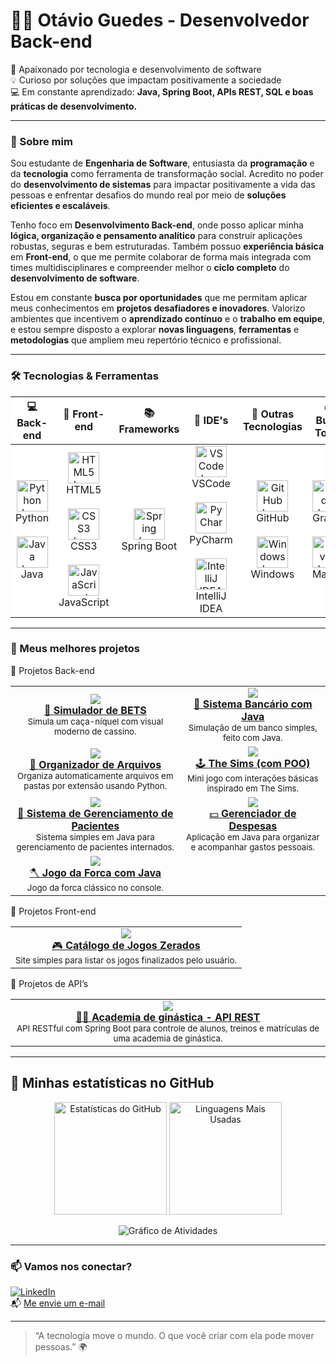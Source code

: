 # 👨‍💻 Otávio Guedes - Desenvolvedor Back-end

🚀 Apaixonado por tecnologia e desenvolvimento de software  
💡 Curioso por soluções que impactam positivamente a sociedade  
💻 Em constante aprendizado: **Java, Spring Boot, APIs REST, SQL e boas práticas de desenvolvimento.**

---

### 🧠 Sobre mim

Sou estudante de **Engenharia de Software**, entusiasta da **programação** e da **tecnologia** como ferramenta de transformação social.
Acredito no poder do **desenvolvimento de sistemas** para impactar positivamente a vida das pessoas e enfrentar desafios do mundo real por meio de **soluções eficientes e escaláveis**.

Tenho foco em **Desenvolvimento Back-end**, onde posso aplicar minha **lógica, organização e pensamento analítico** para construir aplicações robustas, seguras e bem estruturadas. Também possuo **experiência básica** em **Front-end**, o que me permite colaborar de forma mais integrada com times multidisciplinares e compreender melhor o **ciclo completo** do **desenvolvimento de software**.

Estou em constante **busca por oportunidades** que me permitam aplicar meus conhecimentos em **projetos desafiadores e inovadores**. Valorizo ambientes que incentivem o **aprendizado contínuo** e o **trabalho em equipe**, e estou sempre disposto a explorar **novas linguagens**, **ferramentas** e **metodologias** que ampliem meu repertório técnico e profissional.

---

### 🛠️ Tecnologias & Ferramentas

<div align="center">

<table style="background-color: white; border-collapse: collapse;">
  <thead>
    <tr>
      <th>💻 Back-end</th>
      <th>🎨 Front-end</th>
      <th>📚 Frameworks</th>
      <th>🧰 IDE's</th>
      <th>🧪 Outras Tecnologias</th>
      <th>⚙️ Build Tools</th>
    </tr>
  </thead>
  <tbody>
    <tr>
      <td align="center">
        <img src="https://cdn.jsdelivr.net/gh/devicons/devicon/icons/python/python-original.svg" width="50" height="50" alt="Python logo" /><br>Python
        <br><br>
        <img src="https://cdn.jsdelivr.net/gh/devicons/devicon/icons/java/java-original.svg" width="50" height="50" alt="Java logo" /><br>Java
      </td>
      <td align="center">
        <img src="https://cdn.jsdelivr.net/gh/devicons/devicon/icons/html5/html5-original.svg" width="50" height="50" alt="HTML5 logo" /><br>HTML5
        <br><br>
        <img src="https://cdn.jsdelivr.net/gh/devicons/devicon/icons/css3/css3-original.svg" width="50" height="50" alt="CSS3 logo" /><br>CSS3
        <br><br>
        <img src="https://cdn.jsdelivr.net/gh/devicons/devicon/icons/javascript/javascript-original.svg" width="50" height="50" alt="JavaScript logo" /><br>JavaScript
      </td>
      <td align="center">
        <img src="https://cdn.jsdelivr.net/gh/devicons/devicon/icons/spring/spring-original.svg" width="50" height="50" alt="Spring logo" /><br>Spring Boot
      </td>
      <td align="center">
        <img src="https://cdn.jsdelivr.net/gh/devicons/devicon/icons/vscode/vscode-original.svg" width="50" height="50" alt="VSCode logo" /><br>VSCode
        <br><br>
        <img src="https://cdn.jsdelivr.net/gh/devicons/devicon/icons/pycharm/pycharm-original.svg" width="50" height="50" alt="PyCharm logo" /><br>PyCharm
        <br><br>
        <img src="https://cdn.jsdelivr.net/gh/devicons/devicon/icons/intellij/intellij-original.svg" width="50" height="50" alt="IntelliJ IDEA logo" /><br>IntelliJ IDEA
      </td>
      <td align="center">
        <img src="https://cdn.jsdelivr.net/gh/devicons/devicon/icons/github/github-original.svg" width="50" height="50" alt="GitHub logo" /><br>GitHub
        <br><br>
        <img src="https://cdn.jsdelivr.net/gh/devicons/devicon/icons/windows8/windows8-original.svg" width="50" height="50" alt="Windows logo" /><br>Windows
      </td>
      <td align="center">
        <img src="https://cdn.jsdelivr.net/gh/devicons/devicon/icons/gradle/gradle-plain.svg" width="50" height="50" alt="Gradle logo" /><br>Gradle
        <br><br>
        <img src="https://upload.wikimedia.org/wikipedia/commons/5/52/Apache_Maven_logo.svg" width="50" height="50" alt="Maven logo" /><br>Maven
      </td>
    </tr>
  </tbody>
</table>

</div>

---

### 🚀 Meus melhores projetos

🧠 Projetos Back-end
<table> <tr> <td align="center"> <a href="https://github.com/PandaLoko27/SimuladorDeBETS"> <img src="https://img.shields.io/badge/-Simulador%20de%20BETS-111?style=for-the-badge&logo=python&logoColor=white" /> <br/> 🎰 <strong>Simulador de BETS</strong> </a> <br/> <sub>Simula um caça-níquel com visual moderno de cassino.</sub> </td> <td align="center"> <a href="https://github.com/PandaLoko27/sistema-bancario-java-poo"> <img src="https://img.shields.io/badge/-Sistema%20Bancário-ED8B00?style=for-the-badge&logo=java&logoColor=white" /> <br/> 🏦 <strong>Sistema Bancário com Java</strong> </a> <br/> <sub>Simulação de um banco simples, feito com Java.</sub> </td> </tr> <tr> <td align="center"> <a href="https://github.com/PandaLoko27/Organizador-de-Arquivos-PYTHON-"> <img src="https://img.shields.io/badge/-Organizador%20de%20Arquivos-306998?style=for-the-badge&logo=python&logoColor=white" /> <br/> 🔧 <strong>Organizador de Arquivos</strong> </a> <br/> <sub>Organiza automaticamente arquivos em pastas por extensão usando Python.</sub> </td> <td align="center"> <a href="https://github.com/PandaLoko27/TheSims-PYTHON"> <img src="https://img.shields.io/badge/-The%20Sims%20(POO)-brightgreen?style=for-the-badge&logo=python&logoColor=white" /> <br/> 🕹️ <strong>The Sims (com POO)</strong> </a> <br/> <sub>Mini jogo com interações básicas inspirado em The Sims.</sub> </td> </tr> <tr> <td align="center"> <a href="https://github.com/PandaLoko27/Sistema_de_Gerenciamento_de_Pacientes---Java"> <img src="https://img.shields.io/badge/-Sistema de Gerenciamento de pacientes-e34c26?style=for-the-badge&logo=java&logoColor=white" /> <br/> 🏥 <strong>Sistema de Gerenciamento de Pacientes</strong> </a> <br/> <sub>Sistema simples em Java para gerenciamento de pacientes internados.</sub> </td> <td align="center"> <a href="https://github.com/PandaLoko27/GerenciadorDeDespesas-JAVA"> <img src="https://img.shields.io/badge/-Gerenciador%20de%20Despesas-brown?style=for-the-badge&logo=java&logoColor=white" /> <br/> 💵 <strong>Gerenciador de Despesas</strong> </a> <br/> <sub>Aplicação em Java para organizar e acompanhar gastos pessoais.</sub> </td> </tr> <tr> <td align="center"> <a href="https://github.com/PandaLoko27/JogoForca--JAVA"> <img src="https://img.shields.io/badge/-Jogo%20da%20Forca-007396?style=for-the-badge&logo=java&logoColor=white" /> <br/> 🪓 <strong>Jogo da Forca com Java</strong> </a> <br/> <sub>Jogo da forca clássico no console.</sub> </td> <td></td> </tr> </table>

🎨 Projetos Front-end
<table> <tr> <td align="center"> <a href="https://github.com/PandaLoko27/Catalogo-de-jogos-zerados--HTML-CSS-JS"> <img src="https://img.shields.io/badge/-Catálogo%20de%20Jogos-ff5722?style=for-the-badge&logo=javascript&logoColor=white" /> <br/> 🎮 <strong>Catálogo de Jogos Zerados</strong> </a> <br/> <sub>Site simples para listar os jogos finalizados pelo usuário.</sub> </td> </tr> </table>

🔌 Projetos de API’s
<table> <tr> <td align="center"> <a href="https://github.com/PandaLoko27/AcademiaGYM--APIrest"> <img src="https://img.shields.io/badge/-API%20AcademiaGYM-6DB33F?style=for-the-badge&logo=spring&logoColor=pink" /> <br/> 🏋️‍♂️ <strong>Academia de ginástica - API REST</strong> </a> <br/> <sub>API RESTful com Spring Boot para controle de alunos, treinos e matrículas de uma academia de ginástica.</sub> </td> </tr> </table>

---

## 🚀 Minhas estatísticas no GitHub

<p align="center">
  <img height="180em" src="https://github-readme-stats.vercel.app/api?username=Otavio2704&show_icons=true&theme=merko&hide_border=false&custom_title=Estatísticas%20do%20GitHub" alt="Estatísticas do GitHub"/>
  <img height="180em" src="https://github-readme-stats.vercel.app/api/top-langs/?username=Otavio2704&layout=compact&theme=merko&hide_border=false&custom_title=Linguagens%20Mais%20Usadas" alt="Linguagens Mais Usadas"/>
</p>

<p align="center">
  <img src="https://github-readme-activity-graph.vercel.app/graph?username=Otavio2704&radius=16&theme=merko&area=true&order=5&hide_border=false&hide_title=false&custom_title=Gráfico%20de%20Atividades" alt="Gráfico de Atividades">
</p>

---

### 📫 Vamos nos conectar?

[![LinkedIn](https://img.shields.io/badge/LinkedIn-0077B5?logo=linkedin&logoColor=fff)](https://www.linkedin.com/in/otávio-guedes-27042007og/)  
📬 [Me envie um e-mail](mailto:otavioaredes62@gmail.com)

---

> “A tecnologia move o mundo. O que você criar com ela pode mover pessoas.” 🌍
